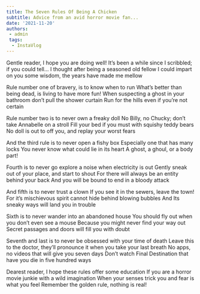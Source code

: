 ```yaml
---
title: The Seven Rules Of Being A Chicken 
subtitle: Advice from an avid horror movie fan...
date: '2021-11-20'
authors:
 - admin 
 tags:
  - InstaVlog
---
```


Gentle reader, I hope you are doing well!
It’s been a while since I scribbled; if you could tell…
I thought after being a seasoned old fellow 
I could impart on you some wisdom, the years have made me mellow 

Rule number one of bravery, is to know when to run 
What’s better than being dead, is living to have more fun!
When suspecting  a ghost in your bathroom don’t pull the shower curtain 
Run for the hills even if you’re not certain 

Rule number two is to never own a freaky doll
No Billy, no Chucky; don’t take Annabelle on a stroll 
Fill your bed if you must with squishy teddy bears
No doll is out to off you, and replay your worst fears 

And the third rule is to never open a fishy box 
Especially one that has many locks 
You never know what could lie in its heart
A ghost, a ghoul, or a body part!

Fourth is to never go explore a noise when electricity is out 
Gently sneak out of your place, and start to shout 
For there will always be an entity behind your back 
And you will be bound to end in a bloody attack

And fifth is to never trust a clown
If you see it in the sewers, leave the town! 
For it’s mischievous spirit cannot hide behind blowing bubbles 
And Its sneaky ways will land you in trouble

Sixth is to never wander into an abandoned house 
You should fly out when you don’t even see a mouse 
Because you might never find your way out 
Secret passages and doors will fill you with doubt

Seventh and last is to never be obsessed with your time of death 
Leave this to the doctor, they’ll pronounce it when you take your last breath 
No apps, no videos that will give you seven days 
Don’t watch Final Destination that have you die in five hundred ways 

Dearest reader, I hope these rules offer some education
If you are a horror movie junkie with a wild imagination 
When your senses trick you and fear is what you feel
Remember the golden rule, nothing is real!